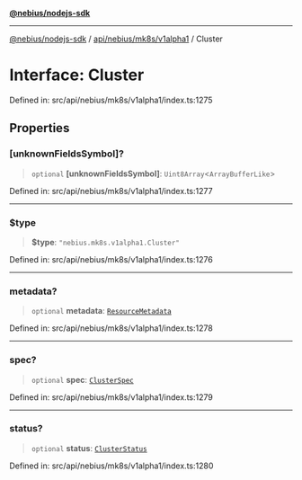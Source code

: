 [**@nebius/nodejs-sdk**](../../../../../README.md)

---

[@nebius/nodejs-sdk](../../../../../README.md) / [api/nebius/mk8s/v1alpha1](../README.md) / Cluster

# Interface: Cluster

Defined in: src/api/nebius/mk8s/v1alpha1/index.ts:1275

## Properties

### \[unknownFieldsSymbol\]?

> `optional` **\[unknownFieldsSymbol\]**: `Uint8Array`\<`ArrayBufferLike`\>

Defined in: src/api/nebius/mk8s/v1alpha1/index.ts:1277

---

### $type

> **$type**: `"nebius.mk8s.v1alpha1.Cluster"`

Defined in: src/api/nebius/mk8s/v1alpha1/index.ts:1276

---

### metadata?

> `optional` **metadata**: [`ResourceMetadata`](../../../common/v1/interfaces/ResourceMetadata.md)

Defined in: src/api/nebius/mk8s/v1alpha1/index.ts:1278

---

### spec?

> `optional` **spec**: [`ClusterSpec`](ClusterSpec.md)

Defined in: src/api/nebius/mk8s/v1alpha1/index.ts:1279

---

### status?

> `optional` **status**: [`ClusterStatus`](ClusterStatus.md)

Defined in: src/api/nebius/mk8s/v1alpha1/index.ts:1280
